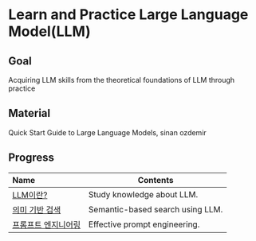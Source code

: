 # Learn and Practice Large Language Model(LLM)

## Goal
Acquiring LLM skills from the theoretical foundations of LLM through practice

## Material
Quick Start Guide to Large Language Models, sinan ozdemir

## Progress
| Name            | Contents                       |
| :-------------- | ------------------------------ | 
| [LLM이란?](https://github.com/JYKai/LLM-practice/tree/main/01_LLM)     |Study knowledge about LLM.      |
| [의미 기반 검색](https://github.com/JYKai/LLM-practice/tree/main/02_semantic_search) |Semantic-based search using LLM.|
| [프롬프트 엔지니어링]() |Effective prompt engineering.|